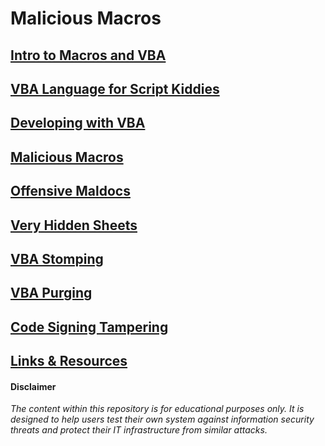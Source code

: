 # Malicious Macros

## [Intro to Macros and VBA](https://github.com/Sp4c3Tr4v3l3r/Malicious-Macros/blob/main/Intro%20to%20Macros%20and%20VBA.md)

## [VBA Language for Script Kiddies](https://github.com/Sp4c3Tr4v3l3r/Malicious-Macros/blob/main/VBA%20Language%20for%20Script%20Kiddies.md)

## [Developing with VBA](https://github.com/Sp4c3Tr4v3l3r/Malicious-Macros/blob/main/Developing%20with%20VBA.md)

## [Malicious Macros](https://github.com/Sp4c3Tr4v3l3r/Malicious-Macros/blob/main/Malicious%20Macros.md)

## [Offensive Maldocs](https://github.com/Sp4c3Tr4v3l3r/Malicious-Macros/blob/main/Offensive%20Maldocs.md)

## [Very Hidden Sheets](https://github.com/Sp4c3Tr4v3l3r/Malicious-Macros/blob/main/Very%20Hidden%20Sheets.md)

## [VBA Stomping](https://github.com/Sp4c3Tr4v3l3r/Malicious-Macros/blob/main/VBA%20Stomping.md)

## [VBA Purging](https://github.com/Sp4c3Tr4v3l3r/Malicious-Macros/blob/main/VBA%20Purging.md)

## [Code Signing Tampering](https://github.com/Sp4c3Tr4v3l3r/Malicious-Macros/blob/main/Code%20Signing%20Tampering.md)

## [Links & Resources](https://github.com/Sp4c3Tr4v3l3r/Malicious-Macros/blob/main/Links%20%26%20Resources.md)

#### Disclaimer
*The content within this repository is for educational purposes only. It is designed to help users test their own system against information security threats and protect their IT infrastructure from similar attacks.*

